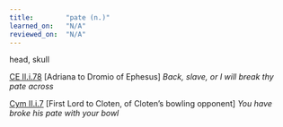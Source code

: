 ```yaml
---
title:        "pate (n.)"
learned_on:   "N/A"
reviewed_on:  "N/A"
---
```


head, skull

[CE II.i.78](https://www.shakespeareswords.com/Public/Play.aspx?Act=2&Scene=1&WorkId=1#112710) \[Adriana to Dromio of Ephesus\] *Back, slave, or I will break thy pate across*

[Cym II.i.7](https://www.shakespeareswords.com/Public/Play.aspx?Act=2&Scene=1&WorkId=7#137697) \[First Lord to Cloten, of Cloten’s bowling opponent\] *You have broke his pate with your bowl*
